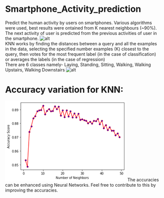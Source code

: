 # Smartphone_Activity_prediction
Predict the human activity by users on smartphones. Various algorithms were used, best results were ontained from K nearest neighbours (~90%).
The next activity of user is predicted from the previous activities of user in the smartphone.
![alt](https://github.com/aniketgupta1902/Smartphone_Activity_prediction/blob/master/smartphone%20activity%20prediction.png)
<br>
KNN works by finding the distances between a query and all the examples in the data, selecting the specified number examples (K) closest to the query, then votes for the most frequent label (in the case of classification) or averages the labels (in the case of regression)
<br>
There are 6 classes namely- Laying, Standing, Sitting, Walking, Walking Upstairs, Walking Downstairs
![alt](https://raw.githubusercontent.com/shikharpanwar4/Smartphone_Activity_prediction/master/Classes.PNG)
# Accuracy variation for KNN:
![img](https://raw.githubusercontent.com/ArnavBalyan/Smartphone_Activity_prediction/master/data/res.png)
The accuracies can be enhanced using Neural Networks. Feel free to contribute to this by improving the accuracies.
